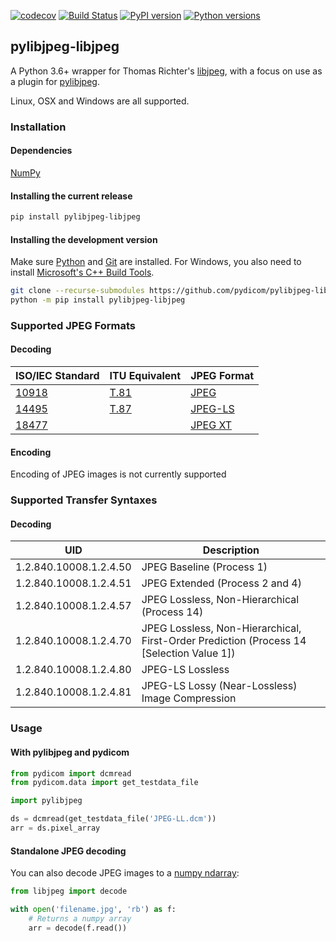 [![codecov](https://codecov.io/gh/pydicom/pylibjpeg-libjpeg/branch/master/graph/badge.svg)](https://codecov.io/gh/pydicom/pylibjpeg-libjpeg)
[![Build Status](https://github.com/pydicom/pylibjpeg-libjpeg/workflows/build/badge.svg)](https://github.com/pydicom/pylibjpeg-libjpeg/actions?query=workflow%3Abuild)
[![PyPI version](https://badge.fury.io/py/pylibjpeg-libjpeg.svg)](https://badge.fury.io/py/pylibjpeg-libjpeg)
[![Python versions](https://img.shields.io/pypi/pyversions/pylibjpeg-libjpeg.svg)](https://img.shields.io/pypi/pyversions/pylibjpeg-libjpeg.svg)

## pylibjpeg-libjpeg

A Python 3.6+ wrapper for Thomas Richter's
[libjpeg](https://github.com/thorfdbg/libjpeg), with a focus on use as a
plugin for [pylibjpeg](http://github.com/pydicom/pylibjpeg).

Linux, OSX and Windows are all supported.

### Installation
#### Dependencies
[NumPy](http://numpy.org)

#### Installing the current release
```bash
pip install pylibjpeg-libjpeg
```
#### Installing the development version

Make sure [Python](https://www.python.org/) and [Git](https://git-scm.com/) are installed. For Windows, you also need to install
[Microsoft's C++ Build Tools](https://visualstudio.microsoft.com/thank-you-downloading-visual-studio/?sku=BuildTools&rel=16).
```bash
git clone --recurse-submodules https://github.com/pydicom/pylibjpeg-libjpeg
python -m pip install pylibjpeg-libjpeg
```

### Supported JPEG Formats
#### Decoding

| ISO/IEC Standard | ITU Equivalent | JPEG Format |
| --- | --- | --- |
| [10918](https://www.iso.org/standard/18902.html) | [T.81](https://www.itu.int/rec/T-REC-T.81/en) | [JPEG](https://jpeg.org/jpeg/index.html)    |
| [14495](https://www.iso.org/standard/22397.html)   | [T.87](https://www.itu.int/rec/T-REC-T.87/en) | [JPEG-LS](https://jpeg.org/jpegls/index.html) |
| [18477](https://www.iso.org/standard/62552.html)   | | [JPEG XT](https://jpeg.org/jpegxt/) |

#### Encoding
Encoding of JPEG images is not currently supported

### Supported Transfer Syntaxes
#### Decoding
| UID | Description |
| --- | --- |
| 1.2.840.10008.1.2.4.50 | JPEG Baseline (Process 1) |
| 1.2.840.10008.1.2.4.51 | JPEG Extended (Process 2 and 4) |
| 1.2.840.10008.1.2.4.57 | JPEG Lossless, Non-Hierarchical (Process 14) |
| 1.2.840.10008.1.2.4.70 | JPEG Lossless, Non-Hierarchical, First-Order Prediction (Process 14 [Selection Value 1]) |
| 1.2.840.10008.1.2.4.80 | JPEG-LS Lossless |
| 1.2.840.10008.1.2.4.81 | JPEG-LS Lossy (Near-Lossless) Image Compression |

### Usage
#### With pylibjpeg and pydicom

```python
from pydicom import dcmread
from pydicom.data import get_testdata_file

import pylibjpeg

ds = dcmread(get_testdata_file('JPEG-LL.dcm'))
arr = ds.pixel_array
```

#### Standalone JPEG decoding

You can also decode JPEG images to a [numpy ndarray][1]:

[1]: https://docs.scipy.org/doc/numpy/reference/generated/numpy.ndarray.html

```python
from libjpeg import decode

with open('filename.jpg', 'rb') as f:
    # Returns a numpy array
    arr = decode(f.read())
```

